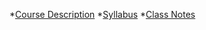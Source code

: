 *[Course Description](https://velazdie001.github.io/Project/Course-Description.md)
*[Syllabus](https://velazdie001.github.io/Project/Syllabus.md)
*[Class Notes](https://velazdie001.github.io/Project/Class-Notes.md)

